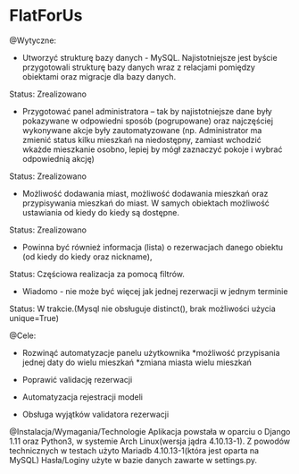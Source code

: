 # FlatForUs


@Wytyczne:
- Utworzyć strukturę bazy danych - MySQL. Najistotniejsze jest byście przygotowali
strukturę bazy danych wraz z relacjami pomiędzy obiektami oraz migracje dla bazy danych.

Status:
        Zrealizowano


- Przygotować panel administratora – tak by najistotniejsze dane były pokazywane w
odpowiedni sposób (pogrupowane) oraz najczęściej wykonywane akcje były
zautomatyzowane (np. Administrator ma zmienić status kilku mieszkań na niedostępny,
zamiast wchodzić wkażde mieszkanie osobno, lepiej by mógł zaznaczyć pokoje i wybrać
odpowiednią akcję)

Status:
        Zrealizowano
       
       
- Możliwość dodawania miast, możliwość dodawania mieszkań oraz przypisywania mieszkań
do miast. W samych obiektach możliwość ustawiania od kiedy do kiedy są dostępne.

Status:
        Zrealizowano


- Powinna być również informacja (lista) o rezerwacjach danego obiektu (od kiedy do kiedy 
oraz nickname),

Status:
        Częściowa realizacja za pomocą filtrów.

- Wiadomo - nie może być więcej jak jednej rezerwacji w jednym terminie

Status:
        W trakcie.(Mysql nie obsługuje distinct(), brak możliwości użycia unique=True)
        
        
@Cele:
- Rozwinąć automatyzacje panelu użytkownika
    *możliwość przypisania jednej daty do wielu mieszkań
    *zmiana miasta wielu mieszkań
    
 - Poprawić validację rezerwacji
 
 - Automatyzacja rejestracji modeli
 
 - Obsługa wyjątków validatora rezerwacji
 
 @Instalacja/Wymagania/Technologie
    Aplikacja powstała w oparciu o Django 1.11 oraz Python3, w systemie Arch Linux(wersja jądra 4.10.13-1). 
    Z powodów technicznych w testach użyto Mariadb 4.10.13-1(która jest oparta na MySQL)
    Hasła/Loginy użyte w bazie danych zawarte w settings.py.
